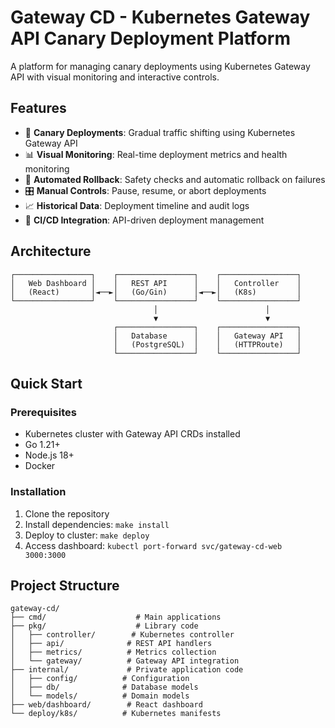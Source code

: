 # Gateway CD - Kubernetes Gateway API Canary Deployment Platform

A platform for managing canary deployments using Kubernetes Gateway API with visual monitoring and interactive controls.

## Features

- 🚀 **Canary Deployments**: Gradual traffic shifting using Kubernetes Gateway API
- 📊 **Visual Monitoring**: Real-time deployment metrics and health monitoring
- 🔄 **Automated Rollback**: Safety checks and automatic rollback on failures
- 🎛️ **Manual Controls**: Pause, resume, or abort deployments
- 📈 **Historical Data**: Deployment timeline and audit logs
- 🔗 **CI/CD Integration**: API-driven deployment management

## Architecture

```
┌─────────────────┐    ┌─────────────────┐    ┌─────────────────┐
│   Web Dashboard │    │   REST API      │    │   Controller    │
│   (React)       │◄──►│   (Go/Gin)      │◄──►│   (K8s)         │
└─────────────────┘    └─────────────────┘    └─────────────────┘
                                │                        │
                                ▼                        ▼
                       ┌─────────────────┐    ┌─────────────────┐
                       │   Database      │    │   Gateway API   │
                       │   (PostgreSQL)  │    │   (HTTPRoute)   │
                       └─────────────────┘    └─────────────────┘
```

## Quick Start

### Prerequisites
- Kubernetes cluster with Gateway API CRDs installed
- Go 1.21+
- Node.js 18+
- Docker

### Installation

1. Clone the repository
2. Install dependencies: `make install`
3. Deploy to cluster: `make deploy`
4. Access dashboard: `kubectl port-forward svc/gateway-cd-web 3000:3000`

## Project Structure

```
gateway-cd/
├── cmd/                    # Main applications
├── pkg/                    # Library code
│   ├── controller/        # Kubernetes controller
│   ├── api/              # REST API handlers
│   ├── metrics/          # Metrics collection
│   └── gateway/          # Gateway API integration
├── internal/             # Private application code
│   ├── config/          # Configuration
│   ├── db/              # Database models
│   └── models/          # Domain models
├── web/dashboard/        # React dashboard
└── deploy/k8s/          # Kubernetes manifests
```